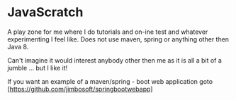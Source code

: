 # JavaScratch

A play zone for me where I do tutorials and on-ine test and whatever experimenting I feel like.
Does not use maven, spring or anything other then Java 8.

Can't imagine it would interest anybody other then me as it is all a bit of a jumble ... but I like it!

If you want an example of a maven/spring - boot web application goto [https://github.com/jimbosoft/springbootwebapp]
